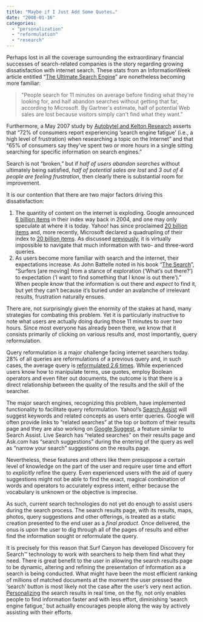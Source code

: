 ```yaml
---
title: "Maybe if I Just Add Some Quotes…"
date: "2008-01-16"
categories: 
  - "personalization"
  - "reformulation"
  - "research"
---
```


Perhaps lost in all the coverage surrounding the extraordinary financial successes of search-related companies is the story regarding growing dissatisfaction with internet search. These stats from an InformationWeek article entitled “[The Ultimate Search Engine](http://www.informationweek.com/internet/showArticle.jhtml?articleID=201202986)” are nonetheless becoming more familiar:

> "People search for 11 minutes on average before finding what they're looking for, and half abandon searches without getting that far, according to Microsoft. By Gartner's estimate, half of potential Web sales are lost because visitors simply can't find what they want."

Furthermore, a May 2007 study by [Autobytel and Kelton Research](http://searchengineland.com/071023-093541.php) asserts that “72% of consumers report experiencing ‘search engine fatigue’ (i.e., a high level of frustration) when researching a topic on the Internet” and that “65% of consumers say they’ve spent two or more hours in a single sitting searching for specific information on search engines.”

Search is not “broken,” but if _half of users abandon searches_ without ultimately being satisfied, _half of potential sales are lost_ and _3 out of 4 people are feeling frustration_, then clearly there is substantial room for improvement.

It is our contention that there are two major factors driving this dissatisfaction:

1. The quantity of content on the internet is exploding. Google announced [6 billion items](http://www.google.com/intl/en/corporate/history.html#2004) in their index way back in 2004, and one may only speculate at where it is today. Yahoo! has since proclaimed [20 billion items](http://www.ysearchblog.com/archives/000172.html) and, more recently, Microsoft declared a quadrupling of their index to [20 billion items](http://searchengineland.com/070927-000001.php). As discussed [previously](http://blog.surfcanyon.com/2007/09/19/hold-the-pickles-hold-the-lettuce/), it is virtually impossible to navigate that much information with two- and three-word queries.
2. As users become more familiar with search and the internet, their expectations increase. As John Battelle noted in his book “[The Search](http://battellemedia.com/thesearch/)”, “Surfers \[are moving\] from a stance of exploration (‘What’s out there?’) to expectation (‘I want to find something that I know is out there’).” When people _know_ that the information is out there and _expect_ to find it, but yet they can’t because it’s buried under an avalanche of irrelevant results, frustration naturally ensues.

There are, not surprisingly given the enormity of the stakes at hand, many strategies for combating this problem. Yet it is particularly instructive to note what users are actually doing during those 11 minutes to over two hours. Since most everyone has already been there, we know that it consists primarily of clicking on various results and, most importantly, query reformulation.

Query reformulation is a major challenge facing internet searchers today. 28% of all queries are reformulations of a previous query and, in such cases, the average query is [reformulated 2.6 times](http://ir.iit.edu/~abdur/publications/pos-infoscale.pdf). While experienced users know how to manipulate terms, use quotes, employ Boolean operators and even filter out documents, the outcome is that there is a direct relationship between the quality of the results and the skill of the searcher.

The major search engines, recognizing this problem, have implemented functionality to facilitate query reformulation. Yahoo!’s [Search Assist](http://tools.search.yahoo.com/newsearch/searchassist) will suggest keywords and related concepts as users enter queries. Google will often provide links to “related searches” at the top or bottom of their results page and they are also working on [Google Suggest](http://www.google.com/webhp?complete=1&hl=en), a feature similar to Search Assist. Live Search has “related searches” on their results page and Ask.com has “search suggestions” during the entering of the query as well as “narrow your search” suggestions on the results page.

Nevertheless, these features and others like them presuppose a certain level of knowledge on the part of the user and require user time and effort to _explicitly_ refine the query. Even experienced users with the aid of query suggestions might not be able to find the exact, magical combination of words and operators to accurately express intent, either because the vocabulary is unknown or the objective is imprecise.

As such, current search technologies do not yet do enough to assist users during the search process. The search results page, with its results, maps, photos, query suggestions and other offerings, is treated as a static creation presented to the end user as a _final product_. Once delivered, the onus is upon the user to dig through all of the pages of results and either find the information sought or reformulate the query.

It is precisely for this reason that Surf Canyon has developed Discovery for Search™ technology to work with searchers to help them find what they need. There is great benefit to the user in allowing the search results page to be dynamic, altering and refining the presentation of information as a search is being conducted. What might have been the most efficient ranking of millions of matched documents at the moment the user pressed the ‘search’ button is most likely not the case after the user’s very next action. [Personalizing](http://blog.surfcanyon.com/2007/09/19/hold-the-pickles-hold-the-lettuce/) the search results in real time, on the fly, not only enables people to find information faster and with less effort, diminishing ‘search engine fatigue,’ but actually encourages people along the way by actively assisting with their efforts.
